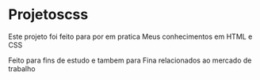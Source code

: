 # Projetoscss

Este projeto foi feito para por em pratica
Meus conhecimentos em HTML e CSS

Feito para fins de estudo e tambem para
Fina relacionados ao mercado de trabalho
